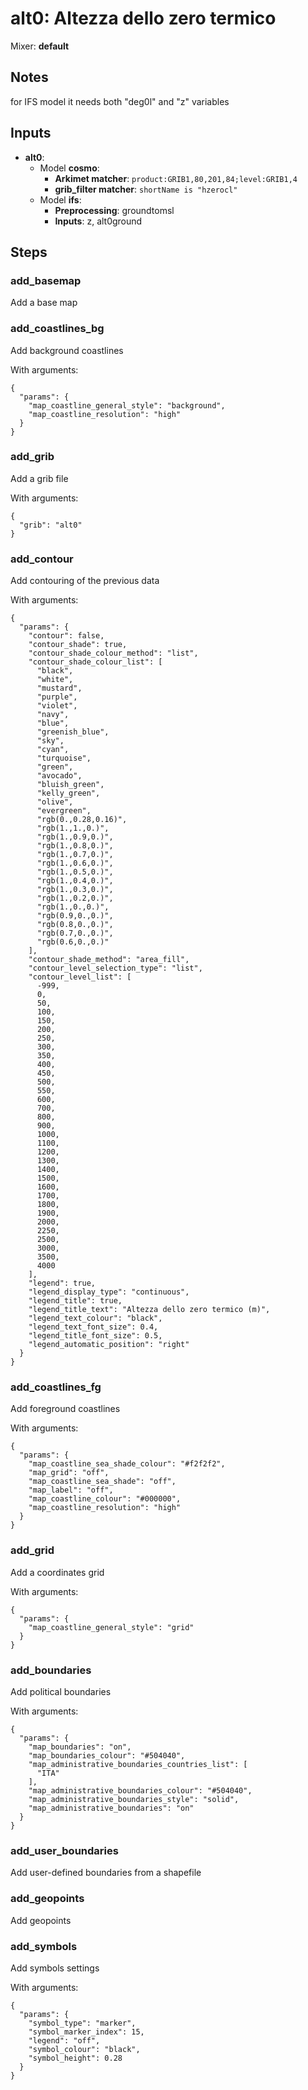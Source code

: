 # alt0: Altezza dello zero termico

Mixer: **default**

## Notes

for IFS model it needs both "deg0l" and "z" variables

## Inputs

* **alt0**:
    * Model **cosmo**:
        * **Arkimet matcher**: `product:GRIB1,80,201,84;level:GRIB1,4`
        * **grib_filter matcher**: `shortName is "hzerocl"`
    * Model **ifs**:
        * **Preprocessing**: groundtomsl
        * **Inputs**: z, alt0ground

## Steps

### add_basemap

Add a base map


### add_coastlines_bg

Add background coastlines

With arguments:
```
{
  "params": {
    "map_coastline_general_style": "background",
    "map_coastline_resolution": "high"
  }
}
```

### add_grib

Add a grib file

With arguments:
```
{
  "grib": "alt0"
}
```

### add_contour

Add contouring of the previous data

With arguments:
```
{
  "params": {
    "contour": false,
    "contour_shade": true,
    "contour_shade_colour_method": "list",
    "contour_shade_colour_list": [
      "black",
      "white",
      "mustard",
      "purple",
      "violet",
      "navy",
      "blue",
      "greenish_blue",
      "sky",
      "cyan",
      "turquoise",
      "green",
      "avocado",
      "bluish_green",
      "kelly_green",
      "olive",
      "evergreen",
      "rgb(0.,0.28,0.16)",
      "rgb(1.,1.,0.)",
      "rgb(1.,0.9,0.)",
      "rgb(1.,0.8,0.)",
      "rgb(1.,0.7,0.)",
      "rgb(1.,0.6,0.)",
      "rgb(1.,0.5,0.)",
      "rgb(1.,0.4,0.)",
      "rgb(1.,0.3,0.)",
      "rgb(1.,0.2,0.)",
      "rgb(1.,0.,0.)",
      "rgb(0.9,0.,0.)",
      "rgb(0.8,0.,0.)",
      "rgb(0.7,0.,0.)",
      "rgb(0.6,0.,0.)"
    ],
    "contour_shade_method": "area_fill",
    "contour_level_selection_type": "list",
    "contour_level_list": [
      -999,
      0,
      50,
      100,
      150,
      200,
      250,
      300,
      350,
      400,
      450,
      500,
      550,
      600,
      700,
      800,
      900,
      1000,
      1100,
      1200,
      1300,
      1400,
      1500,
      1600,
      1700,
      1800,
      1900,
      2000,
      2250,
      2500,
      3000,
      3500,
      4000
    ],
    "legend": true,
    "legend_display_type": "continuous",
    "legend_title": true,
    "legend_title_text": "Altezza dello zero termico (m)",
    "legend_text_colour": "black",
    "legend_text_font_size": 0.4,
    "legend_title_font_size": 0.5,
    "legend_automatic_position": "right"
  }
}
```

### add_coastlines_fg

Add foreground coastlines

With arguments:
```
{
  "params": {
    "map_coastline_sea_shade_colour": "#f2f2f2",
    "map_grid": "off",
    "map_coastline_sea_shade": "off",
    "map_label": "off",
    "map_coastline_colour": "#000000",
    "map_coastline_resolution": "high"
  }
}
```

### add_grid

Add a coordinates grid

With arguments:
```
{
  "params": {
    "map_coastline_general_style": "grid"
  }
}
```

### add_boundaries

Add political boundaries

With arguments:
```
{
  "params": {
    "map_boundaries": "on",
    "map_boundaries_colour": "#504040",
    "map_administrative_boundaries_countries_list": [
      "ITA"
    ],
    "map_administrative_boundaries_colour": "#504040",
    "map_administrative_boundaries_style": "solid",
    "map_administrative_boundaries": "on"
  }
}
```

### add_user_boundaries

Add user-defined boundaries from a shapefile


### add_geopoints

Add geopoints


### add_symbols

Add symbols settings

With arguments:
```
{
  "params": {
    "symbol_type": "marker",
    "symbol_marker_index": 15,
    "legend": "off",
    "symbol_colour": "black",
    "symbol_height": 0.28
  }
}
```

